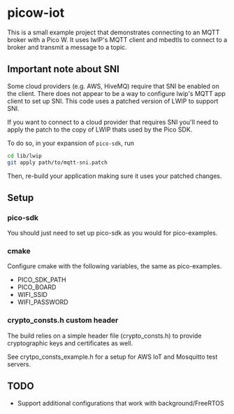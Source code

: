 # picow-iot

This is a small example project that demonstrates connecting to an MQTT broker with a Pico W.  It uses lwIP's MQTT client and mbedtls to connect to a broker and transmit a message to a topic.

## Important note about SNI

Some cloud providers (e.g. AWS, HiveMQ) require that SNI be enabled on the client.  There does not appear to be a way to configure lwip's MQTT app client to set up SNI. This code uses a patched version of LWIP to support SNI.

If you want to connect to a cloud provider that requires SNI you'll need to apply the patch to the copy of LWIP thats used by the Pico SDK.

To do so, in your expansion of `pico-sdk`, run

```bash
cd lib/lwip
git apply path/to/mqtt-sni.patch
```

Then, re-build your application making sure it uses your patched changes.

## Setup

### pico-sdk

You should just need to set up pico-sdk as you would for pico-examples.

### cmake

Configure cmake with the following variables, the same as pico-examples.
- PICO_SDK_PATH
- PICO_BOARD
- WIFI_SSID
- WIFI_PASSWORD

### crypto_consts.h custom header

The build relies on a simple header file (crypto_consts.h) to provide cryptographic keys and certificates as well.

See crytpo_consts_example.h for a setup for AWS IoT and Mosquitto test servers.

## TODO
- Support additional configurations that work with background/FreeRTOS 
